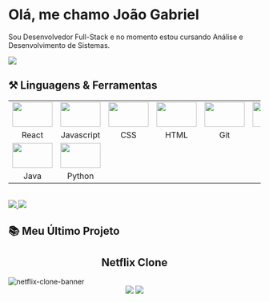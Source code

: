 # Olá, me chamo João Gabriel
Sou Desenvolvedor Full-Stack e no momento estou cursando Análise e Desenvolvimento de Sistemas.

<a href="https://www.linkedin.com/in/joaogabrielfa/" target="_blank">
<img src="https://img.shields.io/badge/-LinkedIn-%230077B5?style=for-the-badge&logo=linkedin&logoColor=white" target="_blank"></a>   

## ⚒️ Linguagens & Ferramentas

<table>  
  <tr>
    <td align="center">  
      <img align="center" height="50" width="80" src="https://skillicons.dev/icons?i=react">
    </td>
    <td align="center">  
      <img align="center" height="50" width="80" src="https://skillicons.dev/icons?i=js">
    </td>
    <td align="center">  
      <img align="center" height="50" width="80" src="https://skillicons.dev/icons?i=css">
    </td>
    <td align="center">  
      <img align="center" height="50" width="80" src="https://skillicons.dev/icons?i=html">
    </td align="center">
    <td align="center">  
      <img align="center" height="50" width="80" src="https://skillicons.dev/icons?i=git">
    </td>
    <td align="center">  
      <img align="center" height="50" width="80" src="https://skillicons.dev/icons?i=aws">
    </td>
    <td align="center">  
      <img align="center" height="50" width="80" src="https://skillicons.dev/icons?i=cs">
    </td>
  </tr>
  <tr>
    <td align="center"><span>React</span></td>
    <td align="center"><span>Javascript</span></td>
    <td align="center"><span>CSS</span></td>
    <td align="center"><span>HTML</span></td>
    <td align="center"><span>Git</span></td>
    <td align="center"><span>AWS</span></td>
    <td align="center"><span>C#</span></td>
  </tr>
  <tr>
    <td>  
      <img align="center" height="50" width="80" src="https://skillicons.dev/icons?i=java">
    </td>
    <td align="center">  
      <img align="center" height="50" width="80" src="https://skillicons.dev/icons?i=python">
    </td>
  </tr>
  <tr>
    <td align="center"><span>Java</span></td>
    <td align="center"><span>Python</span></td>
  </tr>
</table>
<br/>
<div>
  <a href="https://github.com/joaogabrielfa/github-readme-stats">
    <img  margin="auto" src="https://github-readme-stats.vercel.app/api?username=joaogabrielfa&show_icons=true&theme=dark&border_color=79ff97&title_color=79ff97"/>
  </a>
  <a href="https://github.com/joaogabrielfa/github-readme-stats">
    <img src="https://github-readme-stats.vercel.app/api/top-langs/?username=joaogabrielfa&theme=dark&border_color=79ff97&title_color=79ff97&layout=compact"/>
  </a>
</div>

## 📚 Meu Último Projeto

<h2 align="center">Netflix Clone</h2>
<img alt="netflix-clone-banner" src="https://github.com/JoaoGabrielFA/netflix/assets/112104535/c0f73398-8b4c-49ca-ad48-df3b6284badb">
<div align="center">
  <a href="https://joaogabrielfa.github.io/netflix" target="_blank"><img src="https://img.shields.io/badge/VER%20SITE-000000?style=flat-square" target="_blank"></a>  
  <a href="https://github.com/JoaoGabrielFA/netflix" target="_blank"><img src="https://img.shields.io/badge/VER%20REPOSITÓRIO-000000?style=flat-square" target="_blank" /></a>  
</div>
